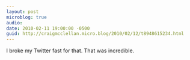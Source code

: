 ```yaml
---
layout: post
microblog: true
audio: 
date: 2010-02-11 19:00:00 -0500
guid: http://craigmcclellan.micro.blog/2010/02/12/t8948615234.html
---
```

I broke my Twitter fast for that. That was incredible.

